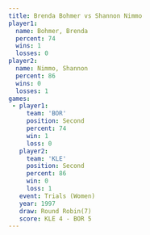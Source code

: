 ```yaml
---
title: Brenda Bohmer vs Shannon Nimmo
player1:              
  name: Bohmer, Brenda
  percent: 74         
  wins: 1             
  losses: 0           
player2:              
  name: Nimmo, Shannon
  percent: 86         
  wins: 0             
  losses: 1           
games:
 - player1:          
     team: 'BOR'     
     position: Second
     percent: 74     
     win: 1          
     loss: 0         
   player2:          
     team: 'KLE'     
     position: Second
     percent: 86     
     win: 0          
     loss: 1         
   event: Trials (Women)
   year: 1997           
   draw: Round Robin(7) 
   score: KLE 4 - BOR 5 
---
```

